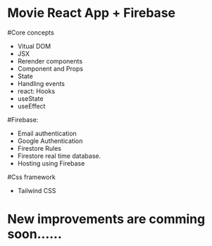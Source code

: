 # Movie React App + Firebase 

#Core concepts
- Vitual DOM
- JSX
- Rerender components
- Component and Props
- State
- Handling events
- react: Hooks
- useState
- useEffect

#Firebase:
- Email authentication
- Google Authentication
- Firestore Rules
- Firestore real time database. 
- Hosting using Firebase


 #Css framework
 - Tailwind CSS


# New improvements are comming soon......


